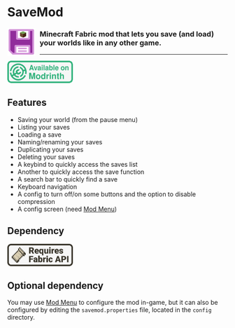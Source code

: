 # SaveMod

<img width="64" style="margin-right: 10px" align="left" src="readme_assets/icon.png" alt="SaveMod icon">

### Minecraft Fabric mod that lets you save (and load) your worlds like in any other game.

---

<a href="https://modrinth.com/mod/savemod">
<img width="150" src="readme_assets/available_on_modrinth.png" alt="Requires Fabric API">
</a>

## Features

- Saving your world (from the pause menu)
- Listing your saves
- Loading a save
- Naming/renaming your saves
- Duplicating your saves
- Deleting your saves
- A keybind to quickly access the saves list
- Another to quickly access the save function
- A search bar to quickly find a save
- Keyboard navigation
- A config to turn off/on some buttons and the option to disable compression
- A config screen (need [Mod Menu](https://modrinth.com/mod/modmenu/versions?g=1.19.4))

## Dependency

<a href="https://modrinth.com/mod/fabric-api/versions?g=1.19.4">
<img width="150" src="readme_assets/requires_fabric_api.png" alt="Requires Fabric API">
</a>

## Optional dependency

You may use [Mod Menu](https://modrinth.com/mod/modmenu/versions?g=1.19.4) to configure the mod in-game, but it can also be configured by editing the `savemod.properties` file, located in the `config` directory.
